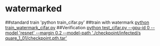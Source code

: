 # watermarked
##standard train
'python train_cifar.py'
##train with watermark
[python train_watermark_cifar.py](url)
##Verification
[python test_cifar.py --gpu-id 0 --model 'resnet' --margin 0.2 --model-path './checkpoint/infected/s
quare_1_01/checkpoint.pth.tar'](url)
